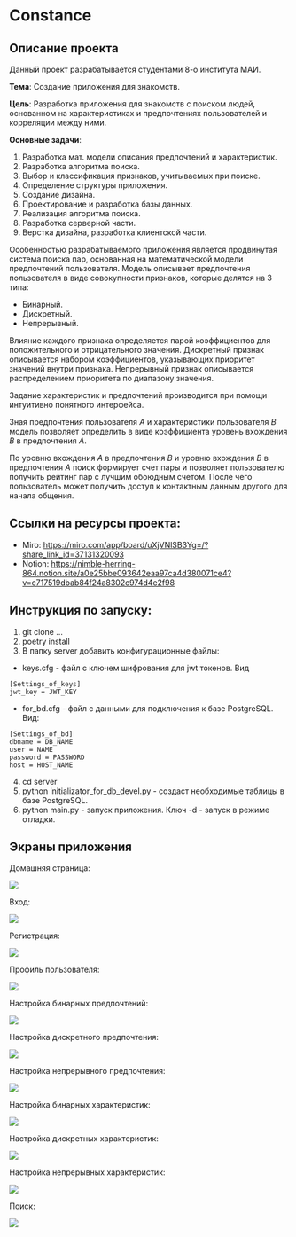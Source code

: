 # Constance
## Описание проекта
Данный проект разрабатывается студентами 8-о института МАИ. 

**Тема**: Создание приложения для знакомств.

**Цель**: Разработка приложения для знакомств с поиском людей, основанном на характеристиках и предпочтениях пользователей и корреляции между ними.

**Основные задачи**: 
1. Разработка мат. модели описания предпочтений и характеристик.
2. Разработка алгоритма поиска.
3. Выбор и классификация признаков, учитываемых при поиске.
4. Определение структуры приложения.
5. Создание дизайна.
6. Проектирование и разработка базы данных. 
7. Реализация алгоритма поиска.
8. Разработка серверной части.
9. Верстка дизайна, разработка клиентской части.

Особенностью разрабатываемого приложения является продвинутая система поиска пар, основанная на математической модели 
предпочтений пользователя. Модель описывает предпочтения пользователя в виде совокупности признаков, которые делятся на 3 типа:
- Бинарный.
- Дискретный.
- Непрерывный.

Влияние каждого признака определяется парой коэффициентов для положительного и отрицательного значения. Дискретный признак 
описывается набором коэффициентов, указывающих приоритет значений внутри признака. Непрерывный признак описывается 
распределением приоритета по диапазону значения.

Задание характеристик и предпочтений производится при помощи интуитивно понятного интерфейса. 

Зная предпочтения пользователя *A* и характеристики пользователя *B* модель позволяет определить в виде коэффициента уровень 
вхождения *B* в предпочтения *A*. 

По уровню вхождения *A* в предпочтения *B* и уровню вхождения *B* в предпочтения *A* поиск формирует счет пары и 
позволяет пользователю получить рейтинг пар с лучшим обоюдным счетом. После чего пользователь может получить доступ к 
контактным данным другого для начала общения.

## Ссылки на ресурсы проекта:
- Miro: https://miro.com/app/board/uXjVNlSB3Yg=/?share_link_id=37131320093
- Notion: https://nimble-herring-864.notion.site/a0e25bbe093642eaa97ca4d380071ce4?v=c717519dbab84f24a8302c974d4e2f98

## Инструкция по запуску:
1. git clone ...
2. poetry install
3. В папку server добавить конфигурационные файлы:
- keys.cfg - файл с ключем шифрования для jwt токенов. Вид
```
[Settings_of_keys]
jwt_key = JWT_KEY
```
- for_bd.cfg - файл с данными для подключения к базе PostgreSQL. Вид:
```
[Settings_of_bd]
dbname = DB_NAME
user = NAME
password = PASSWORD
host = HOST_NAME
```
4. cd server
5. python initializator_for_db_devel.py - создаст необходимые таблицы в базе PostgreSQL.
6. python main.py - запуск приложения. Ключ -d - запуск в режиме отладки.

## Экраны приложения

Домашняя страница:

![](readme_imgs/home.jpg)

Вход:

![](readme_imgs/log_in.jpg)

Регистрация:

![](readme_imgs/sign_up.jpg)

Профиль пользователя:

![](readme_imgs/user_profile.jpg)

Настройка бинарных предпочтений:

![](readme_imgs/preference_binary.jpg)

Настройка дискретного предпочтения:

![](readme_imgs/preference_discrete.jpg)

Настройка непрерывного предпочтения:

![](readme_imgs/preference.jpg)

Настройка бинарных характеристик:

![](readme_imgs/characteristic_binary.jpg)

Настройка дискретных характеристик:

![](readme_imgs/characteristic_discrete.jpg)

Настройка непрерывных характеристик:

![](readme_imgs/characteristic.jpg)

Поиск:

![](readme_imgs/search.jpg)